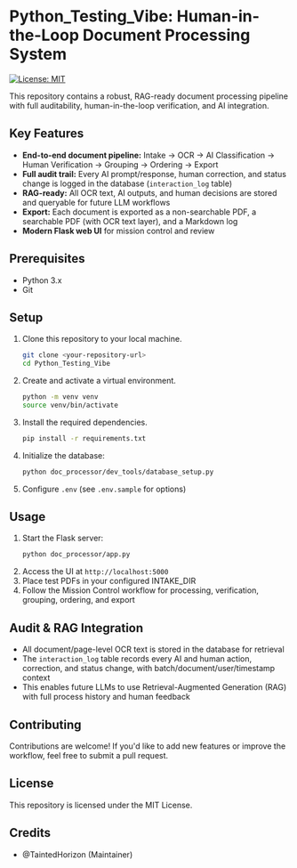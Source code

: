 
# Python_Testing_Vibe: Human-in-the-Loop Document Processing System

[![License: MIT](https://img.shields.io/badge/License-MIT-yellow.svg)](https://opensource.org/licenses/MIT)

This repository contains a robust, RAG-ready document processing pipeline with full auditability, human-in-the-loop verification, and AI integration.

## Key Features

- **End-to-end document pipeline:** Intake → OCR → AI Classification → Human Verification → Grouping → Ordering → Export
- **Full audit trail:** Every AI prompt/response, human correction, and status change is logged in the database (`interaction_log` table)
- **RAG-ready:** All OCR text, AI outputs, and human decisions are stored and queryable for future LLM workflows
- **Export:** Each document is exported as a non-searchable PDF, a searchable PDF (with OCR text layer), and a Markdown log
- **Modern Flask web UI** for mission control and review

## Prerequisites

- Python 3.x
- Git

## Setup

1. Clone this repository to your local machine.
   ```sh
   git clone <your-repository-url>
   cd Python_Testing_Vibe
   ```
2. Create and activate a virtual environment.
   ```sh
   python -m venv venv
   source venv/bin/activate
   ```
3. Install the required dependencies.
   ```sh
   pip install -r requirements.txt
   ```
4. Initialize the database:
   ```sh
   python doc_processor/dev_tools/database_setup.py
   ```
5. Configure `.env` (see `.env.sample` for options)

## Usage

1. Start the Flask server:
   ```sh
   python doc_processor/app.py
   ```
2. Access the UI at `http://localhost:5000`
3. Place test PDFs in your configured INTAKE_DIR
4. Follow the Mission Control workflow for processing, verification, grouping, ordering, and export

## Audit & RAG Integration

- All document/page-level OCR text is stored in the database for retrieval
- The `interaction_log` table records every AI and human action, correction, and status change, with batch/document/user/timestamp context
- This enables future LLMs to use Retrieval-Augmented Generation (RAG) with full process history and human feedback

## Contributing

Contributions are welcome! If you'd like to add new features or improve the workflow, feel free to submit a pull request.

## License

This repository is licensed under the MIT License.

## Credits

- @TaintedHorizon (Maintainer)
